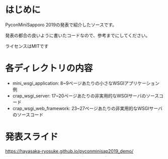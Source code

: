 # はじめに
PyconMiniSapporo 2019の発表で紹介したソースです。


発表の都合の良いように書いたコードなので、参考までにしてください。

ライセンスはMITです

# 各ディレクトリの内容
- mini_wsgi_application: 8~9ページあたりの小さなWSGIアプリケーション例
- crap_wsgi_server: 17~20ページあたりの非実用的なWSGIサーバのソースコード
- crap_wsgi_web_framework: 23~27ページあたりの非実用的なWSGIサーバのソースコード

# 発表スライド
https://hayasaka-ryosuke.github.io/pyconminisap2019_demo/
